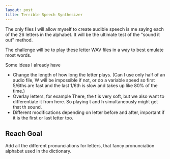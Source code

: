 ```yaml
---
layout: post
title: Terrible Speech Synthesizer
---
```


The only files I will allow myself to create audible speech is me saying each of the 26 letters in the alphabet. It will be the ultimate test of the "sound it out" method.

The challenge will be to play these letter WAV files in a way to best emulate most words.

Some ideas I already have

- Change the length of how long the letter plays. (Can I use only half of an audio file, W will be impossible if not, or do a variable speed so first 5/6ths are fast and the last 1/6th is slow and takes up like 80% of the time.)
- Overlay letters, for example There, the t is very soft, but we also want to differentiate it from here. So playing t and h simultaneously might get that th sound.
- Different modifications depending on letter before and after, important if it is the first or last letter too.

## Reach Goal

Add all the different pronunciations for letters, that fancy pronunciation alphabet used in the dictionary.
